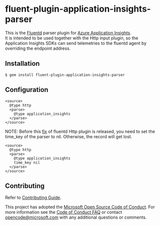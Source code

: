 # fluent-plugin-application-insights-parser

This is the [Fluentd](https://fluentd.org/) parser plugin for [Azure Application Insights](https://docs.microsoft.com/azure/application-insights/).  
It is intended to be used together with the Http input plugin, so the Application Insights SDKs can send telemetries to the fluentd agent by overriding the endpoint address.

## Installation

```
$ gem install fluent-plugin-application-insights-parser
```

## Configuration

```
<source>
  @type http
  <parse>
    @type application_insights
  </parse>
</source>
```

NOTE: Before this [fix](https://github.com/fluent/fluentd/commit/048d30f1f65bbcb3f8ff52e5d2989b6b5ddd2482) of fluentd Http plugin is released, you need to set the time_key of the parser to nil. Otherwise, the record will get lost.

```
<source>
  @type http
  <parse>
    @type application_insights
    time_key nil
  </parse>
</source>
```

## Contributing
Refer to [Contributing Guide](CONTRIBUTING.md).

This project has adopted the [Microsoft Open Source Code of Conduct](https://opensource.microsoft.com/codeofconduct/).
For more information see the [Code of Conduct FAQ](https://opensource.microsoft.com/codeofconduct/faq/) or
contact [opencode@microsoft.com](mailto:opencode@microsoft.com) with any additional questions or comments.
